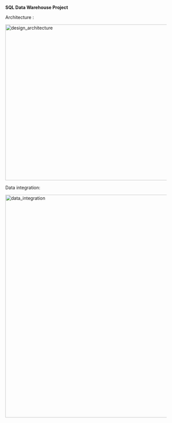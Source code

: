 **SQL Data Warehouse Project**

Architecture : 

<img width="860" height="487" alt="design_architecture" src="https://github.com/user-attachments/assets/ccc724a5-5381-43e5-ab10-fd40cbe4f8c2" />

Data integration:

<img width="1392" height="696" alt="data_integration" src="https://github.com/user-attachments/assets/81ec89d6-607b-4d69-996a-d1e0ed5e90c3" />




